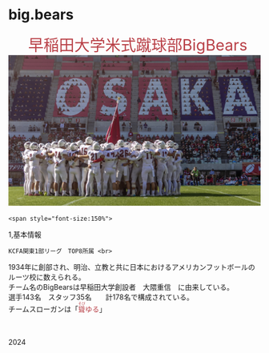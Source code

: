 # big.bears
<html>
  <head>
    <span style="font-size:220%">　<span style="color:#B94047">
  早稲田大学米式蹴球部BigBears</span> </span>　<br>
<img src="IMG_3356 4.jpg"width"20%"alt="a"<br>

    
    <span style="font-size:150%"> 
   1,基本情報</span><br>
    
    KCFA関東1部リーグ　TOP8所属 <br>
  
  </head>
  1934年に創部され、明治、立教と共に日本におけるアメリカンフットボールのルーツ校に数えられる。 <br>
  チーム名のBigBearsは早稲田大学創設者　大隈重信　に由来している。<br>
  選手143名　スタッフ35名　　計178名で構成されている。<br>
  チームスローガンは「<span style="color:#B94047"><ruby>聳<rt>そび</rt></ruby>ゆる</span>」<br>
  <br>
  <br>
  
<body>
 
  2024
</body>
</html>
